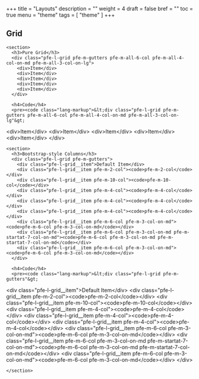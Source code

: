 +++
title = "Layouts"
description = ""
weight = 4
draft = false
bref = ""
toc = true
menu = "theme"
tags = [ "theme" ]
+++

<link rel="stylesheet" type="text/css" href="//overpass-30e2.kxcdn.com/overpass.css">
<link rel="stylesheet" type="text/css" href="../pfe-layouts.css">
<link rel="stylesheet" type="text/css" href="https://cdnjs.cloudflare.com/ajax/libs/prism/1.14.0/themes/prism.min.css">

<style>

.pfe-l-grid > * {
  background: #e0d7ee;
  padding: 8px;
}
</style>

<article>
  <section>
    <h2>Grid</h2>

    <section>
      <h3>Pure Grid</h3>
      <div class="pfe-l-grid pfe-m-gutters pfe-m-all-6-col pfe-m-all-4-col-on-md pfe-m-all-3-col-on-lg">
        <div>Item</div>
        <div>Item</div>
        <div>Item</div>
        <div>Item</div>
        <div>Item</div>
      </div>

      <h4>Code</h4>
      <pre><code class="lang-markup">&lt;div class="pfe-l-grid pfe-m-gutters pfe-m-all-6-col pfe-m-all-4-col-on-md pfe-m-all-3-col-on-lg"&gt;
&lt;div&gt;Item&lt;/div&gt;
&lt;div&gt;Item&lt;/div&gt;
&lt;div&gt;Item&lt;/div&gt;
&lt;div&gt;Item&lt;/div&gt;
&lt;div&gt;Item&lt;/div&gt;
&lt;/div&gt;</code></pre>
    </section>

    <section>
      <h3>Bootstrap-style Columns</h3>
      <div class="pfe-l-grid pfe-m-gutters">
        <div class="pfe-l-grid__item">Default Item</div>
        <div class="pfe-l-grid__item pfe-m-2-col"><code>pfe-m-2-col</code></div>
        <div class="pfe-l-grid__item pfe-m-10-col"><code>pfe-m-10-col</code></div>
        <div class="pfe-l-grid__item pfe-m-4-col"><code>pfe-m-4-col</code></div>
        <div class="pfe-l-grid__item pfe-m-4-col"><code>pfe-m-4-col</code></div>
        <div class="pfe-l-grid__item pfe-m-4-col"><code>pfe-m-4-col</code></div>
        <div class="pfe-l-grid__item pfe-m-6-col pfe-m-3-col-on-md"><code>pfe-m-6-col pfe-m-3-col-on-md</code></div>
        <div class="pfe-l-grid__item pfe-m-6-col pfe-m-3-col-on-md pfe-m-startat-7-col-on-md"><code>pfe-m-6-col pfe-m-3-col-on-md pfe-m-startat-7-col-on-md</code></div>
        <div class="pfe-l-grid__item pfe-m-6-col pfe-m-3-col-on-md"><code>pfe-m-6-col pfe-m-3-col-on-md</code></div>
      </div>

      <h4>Code</h4>
      <pre><code class="lang-markup">&lt;div class="pfe-l-grid pfe-m-gutters"&gt;
&lt;div class="pfe-l-grid__item"&gt;Default Item&lt;/div&gt;
&lt;div class="pfe-l-grid__item pfe-m-2-col"&gt;&lt;code&gt;pfe-m-2-col&lt;/code&gt;&lt;/div&gt;
&lt;div class="pfe-l-grid__item pfe-m-10-col"&gt;&lt;code&gt;pfe-m-10-col&lt;/code&gt;&lt;/div&gt;
&lt;div class="pfe-l-grid__item pfe-m-4-col"&gt;&lt;code&gt;pfe-m-4-col&lt;/code&gt;&lt;/div&gt;
&lt;div class="pfe-l-grid__item pfe-m-4-col"&gt;&lt;code&gt;pfe-m-4-col&lt;/code&gt;&lt;/div&gt;
&lt;div class="pfe-l-grid__item pfe-m-4-col"&gt;&lt;code&gt;pfe-m-4-col&lt;/code&gt;&lt;/div&gt;
&lt;div class="pfe-l-grid__item pfe-m-6-col pfe-m-3-col-on-md"&gt;&lt;code&gt;pfe-m-6-col pfe-m-3-col-on-md&lt;/code&gt;&lt;/div&gt;
&lt;div class="pfe-l-grid__item pfe-m-6-col pfe-m-3-col-on-md pfe-m-startat-7-col-on-md"&gt;&lt;code&gt;pfe-m-6-col pfe-m-3-col-on-md pfe-m-startat-7-col-on-md&lt;/code&gt;&lt;/div&gt;
&lt;div class="pfe-l-grid__item pfe-m-6-col pfe-m-3-col-on-md"&gt;&lt;code&gt;pfe-m-6-col pfe-m-3-col-on-md&lt;/code&gt;&lt;/div&gt;
&lt;/div&gt;</code></pre>

    </section>

  </section>
</article>
